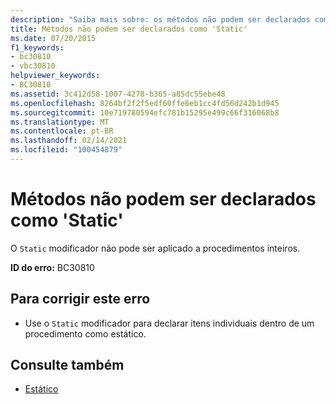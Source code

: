 ```yaml
---
description: "Saiba mais sobre: os métodos não podem ser declarados como ' static '"
title: Métodos não podem ser declarados como 'Static'
ms.date: 07/20/2015
f1_keywords:
- bc30810
- vbc30810
helpviewer_keywords:
- BC30810
ms.assetid: 3c412d58-1007-4278-b365-a85dc55ebe48
ms.openlocfilehash: 8264bf2f2f5edf60ffe6eb1cc4fd56d242b1d945
ms.sourcegitcommit: 10e719780594efc781b15295e499c66f316068b8
ms.translationtype: MT
ms.contentlocale: pt-BR
ms.lasthandoff: 02/14/2021
ms.locfileid: "100454879"
---
```

# <a name="methods-cannot-be-declared-static"></a>Métodos não podem ser declarados como 'Static'

O `Static` modificador não pode ser aplicado a procedimentos inteiros.  
  
 **ID do erro:** BC30810  
  
## <a name="to-correct-this-error"></a>Para corrigir este erro  
  
- Use o `Static` modificador para declarar itens individuais dentro de um procedimento como estático.  
  
## <a name="see-also"></a>Consulte também

- [Estático](../language-reference/modifiers/static.md)
